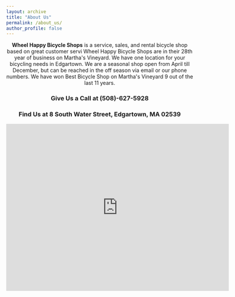 ```yaml
---
layout: archive
title: "About Us"
permalink: /about_us/
author_profile: false
---
```


<center>
  <strong>Wheel Happy Bicycle Shops</strong> is a service, sales, and rental bicycle shop based on great customer servi Wheel Happy Bicycle Shops are in their 28th year of business on Martha's Vineyard. We have one location for your bicycling needs in Edgartown. We are a seasonal shop open from April till December, but can be reached in the off season via email or our phone numbers. We have won Best Bicycle Shop on Martha's Vineyard 9 out of the last 11 years.

    
  <br>
  
  <h3>Give Us a Call at (508)-627-5928</h3>

<h3>Find Us at 8 South Water Street, Edgartown, MA 02539</h3>
<iframe src="https://www.google.com/maps/embed?pb=!1m18!1m12!1m3!1d3800.098999046797!2d-70.51568498426286!3d41.3891008038513!2m3!1f0!2f0!3f0!3m2!1i1024!2i768!4f13.1!3m3!1m2!1s0x89e52c3b463bbcc3%3A0x8e1ef4df4265eea!2sWheel%20Happy%20Bicycle%20Shop!5e1!3m2!1sen!2sus!4v1675193070538!5m2!1sen!2sus" width="600" height="450" style="border:0;" allowfullscreen="" loading="lazy" referrerpolicy="no-referrer-when-downgrade"></iframe>


</center>
